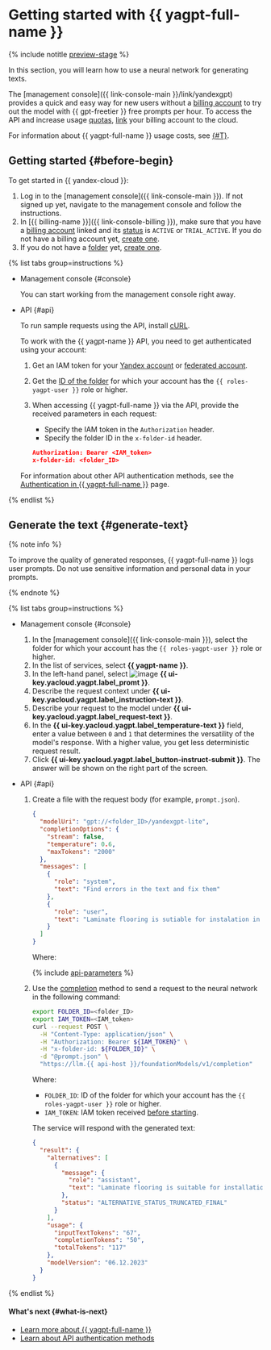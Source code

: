 # Getting started with {{ yagpt-full-name }}

{% include notitle [preview-stage](../_includes/foundation-models/yandexgpt/preview.md) %}

In this section, you will learn how to use a neural network for generating texts.

The [management console]({{ link-console-main }}/link/yandexgpt) provides a quick and easy way for new users without a [billing account](../billing/concepts/billing-account.md) to try out the model with {{ gpt-freetier }} free prompts per hour. To access the API and increase usage [quotas](concepts/limits.md), [link](../billing/operations/pin-cloud.md) your billing account to the cloud.

For information about {{ yagpt-full-name }} usage costs, see [{#T}](pricing.md).

## Getting started {#before-begin}

To get started in {{ yandex-cloud }}:

1. Log in to the [management console]({{ link-console-main }}). If not signed up yet, navigate to the management console and follow the instructions.
1. In [{{ billing-name }}]({{ link-console-billing }}), make sure that you have a [billing account](../billing/concepts/billing-account.md) linked and its [status](../billing/concepts/billing-account-statuses.md) is `ACTIVE` or `TRIAL_ACTIVE`. If you do not have a billing account yet, [create one](../billing/quickstart/index.md#create_billing_account).
1. If you do not have a [folder](../resource-manager/concepts/resources-hierarchy.md#folder) yet, [create one](../resource-manager/operations/folder/create.md).

{% list tabs group=instructions %}

- Management console {#console}

   You can start working from the management console right away.

- API {#api}

   To run sample requests using the API, install [cURL](https://curl.haxx.se).

   To work with the {{ yagpt-name }} API, you need to get authenticated using your account:

   1. Get an IAM token for your [Yandex account](../iam/operations/iam-token/create.md) or [federated account](../iam/operations/iam-token/create-for-federation.md).
   1. Get the [ID of the folder](../resource-manager/operations/folder/get-id.md) for which your account has the `{{ roles-yagpt-user }}` role or higher.
   1. When accessing {{ yagpt-full-name }} via the API, provide the received parameters in each request:

      * Specify the IAM token in the `Authorization` header.
      * Specify the folder ID in the `x-folder-id` header.

      ```json
      Authorization: Bearer <IAM_token>
      x-folder-id: <folder_ID>
      ```

   For information about other API authentication methods, see the [Authentication in {{ yagpt-full-name }}](api-ref/authentication.md) page.

{% endlist %}

## Generate the text {#generate-text}

{% note info %}

To improve the quality of generated responses, {{ yagpt-full-name }} logs user prompts. Do not use sensitive information and personal data in your prompts.

{% endnote %}

{% list tabs group=instructions %}

- Management console {#console}

   1. In the [management console]({{ link-console-main }}), select the folder for which your account has the `{{ roles-yagpt-user }}` role or higher.
   1. In the list of services, select **{{ yagpt-name }}**.
   1. In the left-hand panel, select ![image](../_assets/console-icons/dice-3.svg) **{{ ui-key.yacloud.yagpt.label_promt }}**.
   1. Describe the request context under **{{ ui-key.yacloud.yagpt.label_instruction-text }}**.
   1. Describe your request to the model under **{{ ui-key.yacloud.yagpt.label_request-text }}**.
   1. In the **{{ ui-key.yacloud.yagpt.label_temperature-text }}** field, enter a value between `0` and `1` that determines the versatility of the model's response. With a higher value, you get less deterministic request result.
   1. Click **{{ ui-key.yacloud.yagpt.label_button-instruct-submit }}**. The answer will be shown on the right part of the screen.

- API {#api}

   1. Create a file with the request body (for example, `prompt.json`).

      ```json
      {
        "modelUri": "gpt://<folder_ID>/yandexgpt-lite",
        "completionOptions": {
          "stream": false,
          "temperature": 0.6,
          "maxTokens": "2000"
        },
        "messages": [
          {
            "role": "system",
            "text": "Find errors in the text and fix them"
          },
          {
            "role": "user",
            "text": "Laminate flooring is sutiable for instalation in the kitchen or in a child's room. It withsatnds moisturre and mechanical dammage thanks to a proctive layer of melamine films 0.2 mm thick and a wax-treated interlocking systme."
          }
        ]
      }
      ```

      Where:

      {% include [api-parameters](../_includes/foundation-models/yandexgpt/api-parameters.md) %}

   1. Use the [completion](./text-generation/api-ref/TextGeneration/completion.md) method to send a request to the neural network in the following command:

      ```bash
      export FOLDER_ID=<folder_ID>
      export IAM_TOKEN=<IAM_token>
      curl --request POST \
        -H "Content-Type: application/json" \
        -H "Authorization: Bearer ${IAM_TOKEN}" \
        -H "x-folder-id: ${FOLDER_ID}" \
        -d "@prompt.json" \
        "https://llm.{{ api-host }}/foundationModels/v1/completion"
      ```

      Where:

      * `FOLDER_ID`: ID of the folder for which your account has the `{{ roles-yagpt-user }}` role or higher.
      * `IAM_TOKEN`: IAM token received [before starting](#before-begin).

      The service will respond with the generated text:

      ```json
      {
        "result": {
          "alternatives": [
            {
              "message": {
                "role": "assistant",
                "text": "Laminate flooring is suitable for installation in the kitchen or in a child's room. It withstands moisture and mechanical damage thanks to a protective layer of melamine films 0.2 mm thick and a wax-treated interlocking system."
              },
              "status": "ALTERNATIVE_STATUS_TRUNCATED_FINAL"
            }
          ],
          "usage": {
            "inputTextTokens": "67",
            "completionTokens": "50",
            "totalTokens": "117"
          },
          "modelVersion": "06.12.2023"
        }
      }
      ```

{% endlist %}

#### What's next {#what-is-next}

* [Learn more about {{ yagpt-full-name }}](concepts/index.md)
* [Learn about API authentication methods](api-ref/authentication.md)

